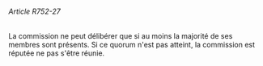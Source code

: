 ###### Article R752-27

La commission ne peut délibérer que si au moins la majorité de ses membres sont présents. Si ce quorum n'est pas atteint, la commission est réputée ne pas s'être réunie.

